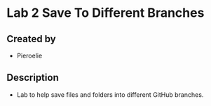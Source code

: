 # Lab 2 Save To Different Branches
## Created by
- Pieroelie
## Description
- Lab to help save files and folders into different GitHub branches.
